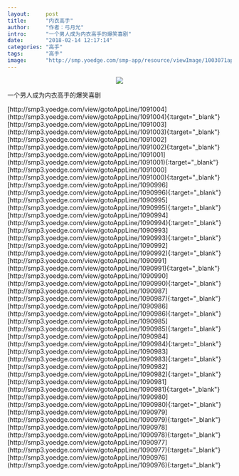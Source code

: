```yaml
---
layout:     post
title:      "内衣高手"
author:     "作者：弓月光"
intro:      "一个男人成为内衣高手的爆笑喜剧"
date:       "2018-02-14 12:17:14"
categories: "高手"
tags:       "高手"
image:      "http://smp.yoedge.com/smp-app/resource/viewImage/1003071appline.png"
---
```

<div style="text-align: center">
<p><img src="http://smp.yoedge.com/smp-app/resource/viewImage/1003071appline.png"/></p>
</div>
<p class="post-meta">
<span>一个男人成为内衣高手的爆笑喜剧</span>
</p>
[http://smp3.yoedge.com/view/gotoAppLine/1091004](http://smp3.yoedge.com/view/gotoAppLine/1091004){:target="_blank"}
[http://smp3.yoedge.com/view/gotoAppLine/1091003](http://smp3.yoedge.com/view/gotoAppLine/1091003){:target="_blank"}
[http://smp3.yoedge.com/view/gotoAppLine/1091002](http://smp3.yoedge.com/view/gotoAppLine/1091002){:target="_blank"}
[http://smp3.yoedge.com/view/gotoAppLine/1091001](http://smp3.yoedge.com/view/gotoAppLine/1091001){:target="_blank"}
[http://smp3.yoedge.com/view/gotoAppLine/1091000](http://smp3.yoedge.com/view/gotoAppLine/1091000){:target="_blank"}
[http://smp3.yoedge.com/view/gotoAppLine/1090996](http://smp3.yoedge.com/view/gotoAppLine/1090996){:target="_blank"}
[http://smp3.yoedge.com/view/gotoAppLine/1090995](http://smp3.yoedge.com/view/gotoAppLine/1090995){:target="_blank"}
[http://smp3.yoedge.com/view/gotoAppLine/1090994](http://smp3.yoedge.com/view/gotoAppLine/1090994){:target="_blank"}
[http://smp3.yoedge.com/view/gotoAppLine/1090993](http://smp3.yoedge.com/view/gotoAppLine/1090993){:target="_blank"}
[http://smp3.yoedge.com/view/gotoAppLine/1090992](http://smp3.yoedge.com/view/gotoAppLine/1090992){:target="_blank"}
[http://smp3.yoedge.com/view/gotoAppLine/1090991](http://smp3.yoedge.com/view/gotoAppLine/1090991){:target="_blank"}
[http://smp3.yoedge.com/view/gotoAppLine/1090990](http://smp3.yoedge.com/view/gotoAppLine/1090990){:target="_blank"}
[http://smp3.yoedge.com/view/gotoAppLine/1090987](http://smp3.yoedge.com/view/gotoAppLine/1090987){:target="_blank"}
[http://smp3.yoedge.com/view/gotoAppLine/1090986](http://smp3.yoedge.com/view/gotoAppLine/1090986){:target="_blank"}
[http://smp3.yoedge.com/view/gotoAppLine/1090985](http://smp3.yoedge.com/view/gotoAppLine/1090985){:target="_blank"}
[http://smp3.yoedge.com/view/gotoAppLine/1090984](http://smp3.yoedge.com/view/gotoAppLine/1090984){:target="_blank"}
[http://smp3.yoedge.com/view/gotoAppLine/1090983](http://smp3.yoedge.com/view/gotoAppLine/1090983){:target="_blank"}
[http://smp3.yoedge.com/view/gotoAppLine/1090982](http://smp3.yoedge.com/view/gotoAppLine/1090982){:target="_blank"}
[http://smp3.yoedge.com/view/gotoAppLine/1090981](http://smp3.yoedge.com/view/gotoAppLine/1090981){:target="_blank"}
[http://smp3.yoedge.com/view/gotoAppLine/1090980](http://smp3.yoedge.com/view/gotoAppLine/1090980){:target="_blank"}
[http://smp3.yoedge.com/view/gotoAppLine/1090979](http://smp3.yoedge.com/view/gotoAppLine/1090979){:target="_blank"}
[http://smp3.yoedge.com/view/gotoAppLine/1090978](http://smp3.yoedge.com/view/gotoAppLine/1090978){:target="_blank"}
[http://smp3.yoedge.com/view/gotoAppLine/1090977](http://smp3.yoedge.com/view/gotoAppLine/1090977){:target="_blank"}
[http://smp3.yoedge.com/view/gotoAppLine/1090976](http://smp3.yoedge.com/view/gotoAppLine/1090976){:target="_blank"}


